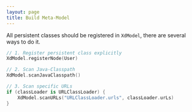 ```yaml
---
layout: page
title: Build Meta-Model 
---
```

All persistent classes should be registered in `XdModel`, there are several ways to do it.
```kotlin
// 1. Register persistent class explicitly
XdModel.registerNode(User)

// 2. Scan Java-Classpath
XdModel.scanJavaClasspath()

// 3. Scan specific URLs
if (classLoader is URLClassLoader) {
    XdModel.scanURLs("URLClassLoader.urls", classLoader.urLs)
}
```
